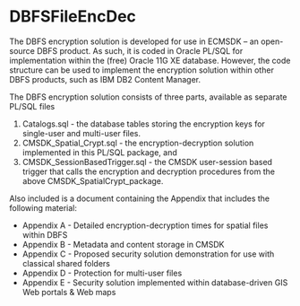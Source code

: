 # DBFSFileEncDec

The DBFS encryption solution is developed for use in ECMSDK – an open-source DBFS product. As such, it is coded in Oracle PL/SQL for implementation within the (free) Oracle 11G XE database. However, the code structure can be used to implement the encryption solution within other DBFS products, such as IBM DB2 Content Manager. 

The DBFS encryption solution consists of three parts, available as separate PL/SQL files 
1. Catalogs.sql - the database tables storing the encryption keys for single-user and multi-user files. 
2. CMSDK_Spatial_Crypt.sql - the encryption-decryption solution  implemented in this PL/SQL package, and 
3. CMSDK_SessionBasedTrigger.sql - the CMSDK user-session based trigger that calls the encryption and decryption procedures from the above CMSDK_SpatialCrypt_package. 

Also included is a document containing the Appendix that includes the following material:
- Appendix A - Detailed	encryption-decryption times for spatial files within DBFS  
- Appendix B - Metadata and content storage in CMSDK
- Appendix C - Proposed security solution demonstration for use with classical shared folders
- Appendix D - Protection for multi-user files 
- Appendix E - Security solution implemented within database-driven GIS Web portals & Web maps 

